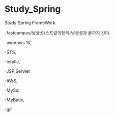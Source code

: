 # Study_Spring
Study Spring FrameWork.

-fastcampus/남궁성/스프링의정석-남궁성과 끝까지 간다.

-windows 10,

-STS,

-IntellJ,

-JSP,Servlet

-AWS,

-MySql,

-MyBatis,

-git 

